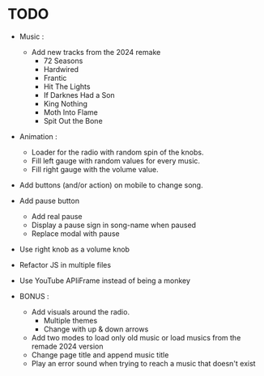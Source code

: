 # TODO
 + Music :
 	+ Add new tracks from the 2024 remake
 	   + 72 Seasons
 	   + Hardwired
 	   + Frantic
 	   + Hit The Lights
 	   + If Darknes Had a Son
 	   + King Nothing
 	   + Moth Into Flame
 	   + Spit Out the Bone

 + Animation :
 	+ Loader for the radio with random spin of the knobs.
 	+ Fill left gauge with random values for every music.
 	+ Fill right gauge with the volume value.

 + Add buttons (and/or action) on mobile to change song.
 + Add pause button
 	+ Add real pause
 	+ Display a pause sign in song-name when paused
 	+ Replace modal with pause
 + Use right knob as a volume knob

 + Refactor JS in multiple files
 + Use YouTube APIiFrame instead of being a monkey


 + BONUS : 
 	+ Add visuals around the radio.
 		+ Multiple themes
 		+ Change with up & down arrows
 	+ Add two modes to load only old music or load musics from the remade 2024 version
 	+ Change page title and append music title
 	+ Play an error sound when trying to reach a music that doesn't exist
